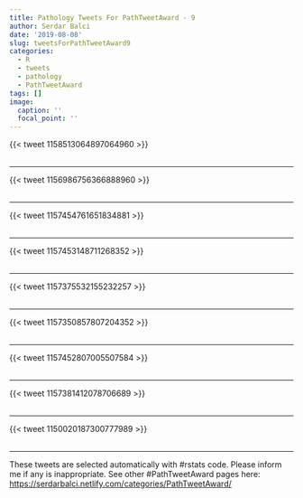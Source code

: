 ```yaml
---
title: Pathology Tweets For PathTweetAward - 9
author: Serdar Balci
date: '2019-08-08'
slug: tweetsForPathTweetAward9
categories:
  - R
  - tweets
  - pathology
  - PathTweetAward
tags: []
image:
  caption: ''
  focal_point: ''
---
```



{{< tweet 1158513064897064960 >}}
<br>
<br>
<hr>
{{< tweet 1156986756366888960 >}}
<br>
<br>
<hr>
{{< tweet 1157454761651834881 >}}
<br>
<br>
<hr>
{{< tweet 1157453148711268352 >}}
<br>
<br>
<hr>
{{< tweet 1157375532155232257 >}}
<br>
<br>
<hr>
{{< tweet 1157350857807204352 >}}
<br>
<br>
<hr>
{{< tweet 1157452807005507584 >}}
<br>
<br>
<hr>
{{< tweet 1157381412078706689 >}}
<br>
<br>
<hr>
{{< tweet 1150020187300777989 >}}
<br>
<br>
<hr>


These tweets are selected automatically with #rstats code. Please inform me if any is inappropriate.
See other #PathTweetAward pages here: https://serdarbalci.netlify.com/categories/PathTweetAward/
